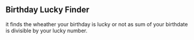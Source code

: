## Birthday Lucky Finder
 it finds the wheather your birthday is lucky or not as sum of your birthdate is divisible by your lucky number.